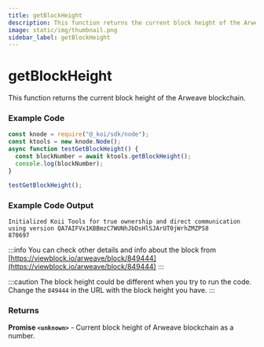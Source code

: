 ```yaml
---
title: getBlockHeight
description: This function returns the current block height of the Arweave blockchain.
image: static/img/thumbnail.png
sidebar_label: getBlockHeight
---
```


# getBlockHeight

This function returns the current block height of the Arweave blockchain.

### Example Code

```jsx
const knode = require("@_koi/sdk/node");
const ktools = new knode.Node();
async function testGetBlockHeight() {
  const blockNumber = await ktools.getBlockHeight();
  console.log(blockNumber);
}

testGetBlockHeight();
```

### Example Code Output

```
Initialized Koii Tools for true ownership and direct communication using version QA7AIFVx1KBBmzC7WUNhJbDsHlSJArUT0jWrhZMZPS8
870697
```

:::info
You can check other details and info about the block from [https://viewblock.io/arweave/block/849444](https://viewblock.io/arweave/block/849444)
:::

:::caution
The block height could be different when you try to run the code. Change the `849444` in the URL with the block height you have.
:::

### Returns

**Promise `<unknown>`** - Current block height of Arweave blockchain as a number.
